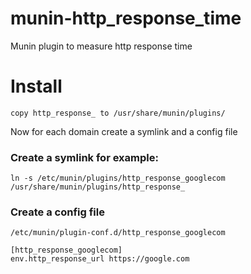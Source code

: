 # munin-http_response_time
Munin plugin to measure http response time 

# Install
`copy http_response_ to /usr/share/munin/plugins/`

Now for each domain create a symlink and a config file

### Create a symlink for example:
`ln -s /etc/munin/plugins/http_response_googlecom /usr/share/munin/plugins/http_response_`

### Create a config file
`/etc/munin/plugin-conf.d/http_response_googlecom`

```
[http_response_googlecom]
env.http_response_url https://google.com
```
